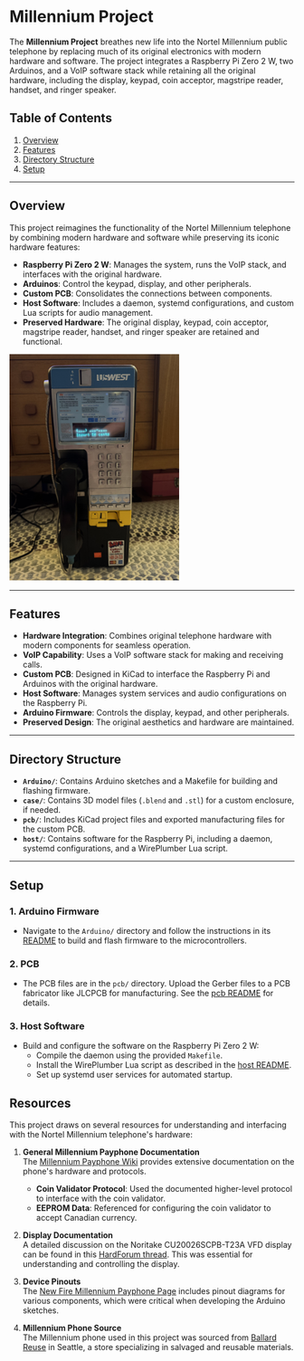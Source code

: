 # Millennium Project

The **Millennium Project** breathes new life into the Nortel Millennium public telephone by replacing much of its original electronics with modern hardware and software. The project integrates a Raspberry Pi Zero 2 W, two Arduinos, and a VoIP software stack while retaining all the original hardware, including the display, keypad, coin acceptor, magstripe reader, handset, and ringer speaker.

## Table of Contents

1. [Overview](#overview)
2. [Features](#features)
3. [Directory Structure](#directory-structure)
4. [Setup](#setup)

---

## Overview

This project reimagines the functionality of the Nortel Millennium telephone by combining modern hardware and software while preserving its iconic hardware features:
- **Raspberry Pi Zero 2 W**: Manages the system, runs the VoIP stack, and interfaces with the original hardware.
- **Arduinos**: Control the keypad, display, and other peripherals.
- **Custom PCB**: Consolidates the connections between components.
- **Host Software**: Includes a daemon, systemd configurations, and custom Lua scripts for audio management.
- **Preserved Hardware**: The original display, keypad, coin acceptor, magstripe reader, handset, and ringer speaker are retained and functional.

<img src="IMG_5137.JPG" alt="photo of modified phone" style="height:400px;">

---

## Features

- **Hardware Integration**: Combines original telephone hardware with modern components for seamless operation.
- **VoIP Capability**: Uses a VoIP software stack for making and receiving calls.
- **Custom PCB**: Designed in KiCad to interface the Raspberry Pi and Arduinos with the original hardware.
- **Host Software**: Manages system services and audio configurations on the Raspberry Pi.
- **Arduino Firmware**: Controls the display, keypad, and other peripherals.
- **Preserved Design**: The original aesthetics and hardware are maintained.

---

## Directory Structure

- **`Arduino/`**: Contains Arduino sketches and a Makefile for building and flashing firmware.
- **`case/`**: Contains 3D model files (`.blend` and `.stl`) for a custom enclosure, if needed.
- **`pcb/`**: Includes KiCad project files and exported manufacturing files for the custom PCB.
- **`host/`**: Contains software for the Raspberry Pi, including a daemon, systemd configurations, and a WirePlumber Lua script.

---

## Setup

### 1. Arduino Firmware
- Navigate to the `Arduino/` directory and follow the instructions in its [README](Arduino/README.md) to build and flash firmware to the microcontrollers.

### 2. PCB
- The PCB files are in the `pcb/` directory. Upload the Gerber files to a PCB fabricator like JLCPCB for manufacturing. See the [pcb README](pcb/README.md) for details.

### 3. Host Software
- Build and configure the software on the Raspberry Pi Zero 2 W:
  - Compile the daemon using the provided `Makefile`.
  - Install the WirePlumber Lua script as described in the [host README](host/README.md).
  - Set up systemd user services for automated startup.

## Resources

This project draws on several resources for understanding and interfacing with the Nortel Millennium telephone's hardware:

1. **General Millennium Payphone Documentation**  
   The [Millennium Payphone Wiki](https://wiki.muc.ccc.de/millennium:start) provides extensive documentation on the phone's hardware and protocols.  
   - **Coin Validator Protocol**: Used the documented higher-level protocol to interface with the coin validator.  
   - **EEPROM Data**: Referenced for configuring the coin validator to accept Canadian currency.

2. **Display Documentation**  
   A detailed discussion on the Noritake CU20026SCPB-T23A VFD display can be found in this [HardForum thread](https://hardforum.com/threads/noritake-cu20026scpb-t23a-20-x-2-vfd-modulel.1132806/). This was essential for understanding and controlling the display.

3. **Device Pinouts**  
   The [New Fire Millennium Payphone Page](http://www.newfire.org/payphones/millennium/) includes pinout diagrams for various components, which were critical when developing the Arduino sketches.

4. **Millennium Phone Source**  
   The Millennium phone used in this project was sourced from [Ballard Reuse](https://ballardreuse.com/) in Seattle, a store specializing in salvaged and reusable materials.